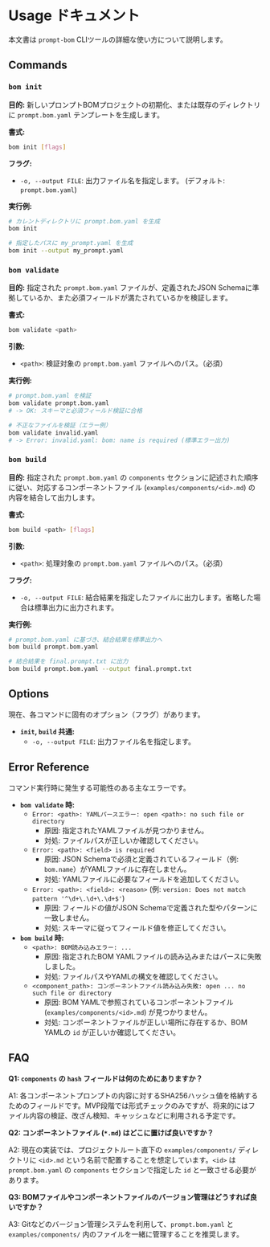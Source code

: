 # Usage ドキュメント

本文書は `prompt-bom` CLIツールの詳細な使い方について説明します。

## Commands

### `bom init`

**目的:** 新しいプロンプトBOMプロジェクトの初期化、または既存のディレクトリに `prompt.bom.yaml` テンプレートを生成します。

**書式:**
```bash
bom init [flags]
```

**フラグ:**
- `-o, --output FILE`: 出力ファイル名を指定します。 (デフォルト: `prompt.bom.yaml`)

**実行例:**
```bash
# カレントディレクトリに prompt.bom.yaml を生成
bom init

# 指定したパスに my_prompt.yaml を生成
bom init --output my_prompt.yaml
```

### `bom validate`

**目的:** 指定された `prompt.bom.yaml` ファイルが、定義されたJSON Schemaに準拠しているか、また必須フィールドが満たされているかを検証します。

**書式:**
```bash
bom validate <path>
```

**引数:**
- `<path>`: 検証対象の `prompt.bom.yaml` ファイルへのパス。（必須）

**実行例:**
```bash
# prompt.bom.yaml を検証
bom validate prompt.bom.yaml
# -> OK: スキーマと必須フィールド検証に合格

# 不正なファイルを検証（エラー例）
bom validate invalid.yaml
# -> Error: invalid.yaml: bom: name is required (標準エラー出力)
```

### `bom build`

**目的:** 指定された `prompt.bom.yaml` の `components` セクションに記述された順序に従い、対応するコンポーネントファイル (`examples/components/<id>.md`) の内容を結合して出力します。

**書式:**
```bash
bom build <path> [flags]
```

**引数:**
- `<path>`: 処理対象の `prompt.bom.yaml` ファイルへのパス。（必須）

**フラグ:**
- `-o, --output FILE`: 結合結果を指定したファイルに出力します。省略した場合は標準出力に出力されます。

**実行例:**
```bash
# prompt.bom.yaml に基づき、結合結果を標準出力へ
bom build prompt.bom.yaml

# 結合結果を final.prompt.txt に出力
bom build prompt.bom.yaml --output final.prompt.txt
```

## Options

現在、各コマンドに固有のオプション（フラグ）があります。

- **`init`, `build` 共通:**
    - `-o, --output FILE`: 出力ファイル名を指定します。

## Error Reference

コマンド実行時に発生する可能性のある主なエラーです。

- **`bom validate` 時:**
    - `Error: <path>: YAMLパースエラー: open <path>: no such file or directory`
        - 原因: 指定されたYAMLファイルが見つかりません。
        - 対処: ファイルパスが正しいか確認してください。
    - `Error: <path>: <field> is required`
        - 原因: JSON Schemaで必須と定義されているフィールド（例: `bom.name`）がYAMLファイルに存在しません。
        - 対処: YAMLファイルに必要なフィールドを追加してください。
    - `Error: <path>: <field>: <reason>` (例: `version: Does not match pattern '^\d+\.\d+\.\d+$'`) 
        - 原因: フィールドの値がJSON Schemaで定義された型やパターンに一致しません。
        - 対処: スキーマに従ってフィールド値を修正してください。
- **`bom build` 時:**
    - `<path>: BOM読み込みエラー: ...`
        - 原因: 指定されたBOM YAMLファイルの読み込みまたはパースに失敗しました。
        - 対処: ファイルパスやYAMLの構文を確認してください。
    - `<component_path>: コンポーネントファイル読み込み失敗: open ... no such file or directory`
        - 原因: BOM YAMLで参照されているコンポーネントファイル (`examples/components/<id>.md`) が見つかりません。
        - 対処: コンポーネントファイルが正しい場所に存在するか、BOM YAMLの `id` が正しいか確認してください。

## FAQ

**Q1: `components` の `hash` フィールドは何のためにありますか？**

A1: 各コンポーネントプロンプトの内容に対するSHA256ハッシュ値を格納するためのフィールドです。MVP段階では形式チェックのみですが、将来的にはファイル内容の検証、改ざん検知、キャッシュなどに利用される予定です。

**Q2: コンポーネントファイル (`*.md`) はどこに置けば良いですか？**

A2: 現在の実装では、プロジェクトルート直下の `examples/components/` ディレクトリに `<id>.md` という名前で配置することを想定しています。`<id>` は `prompt.bom.yaml` の `components` セクションで指定した `id` と一致させる必要があります。

**Q3: BOMファイルやコンポーネントファイルのバージョン管理はどうすれば良いですか？**

A3: Gitなどのバージョン管理システムを利用して、`prompt.bom.yaml` と `examples/components/` 内のファイルを一緒に管理することを推奨します。 
